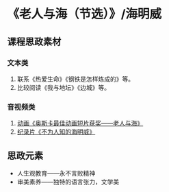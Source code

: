 # 《老人与海（节选）》/海明威

## 课程思政素材

### 文本类

1. 联系《热爱生命》《钢铁是怎样炼成的》等。
2. 比较阅读《我与地坛》《边城》等。

### 音视频类

1. [动画《奥斯卡最佳动画短片获奖——老人与海》](https://www.bilibili.com/video/BV17s411d7CT/?spm_id_from=333.337.search-card.all.click&vd_source=9dd28950c31bfacab6a9020e0908c63f)
2. [纪录片《不为人知的海明威》](https://www.bilibili.com/bangumi/play/ep338432?theme=movie&spm_id_from=333.337.0.0)

## 思政元素

- 人生观教育——永不言败精神
- 审美素养——独特的语言张力，文学美

